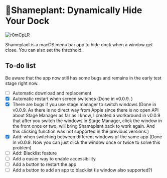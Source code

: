 # 🌿Shameplant: Dynamically Hide Your Dock

![r0mCpLR](https://i.imgur.com/r0mCpLR.png)

Shameplant is a macOS menu bar app to hide dock when a window get close. You can also set the threshold. 

## To-do list

Be aware that the app now still has some bugs and remains in the early test stage right now.

- [ ] Automatic download and replacement
- [x] Automatic restart when screen switches (Done in v0.0.9. )
- [x] There are bugs if you use stage manager to switch windows (Done in v0.0.9. As there is no direct way from Apple since there is no open API about Stage Manager as far as I know, I created a workaround in v0.0.9 that after you switch the windows in Stage Manager, click the window in the front once or two, will bring Shameplant back to work again. And this clicking function was not supported in the previous versions.)
- [x] Add: when switching between different windows of the same app (Done in v0.0.9. Now you can just click the window once or twice to solve this problem)
- [ ] Add: Blacklist feature
- [ ] Add a easier way to enable accessibility 
- [ ] Add a button to restart the app
- [ ] Add a button to add an app to blacklist (Is window also supported?)